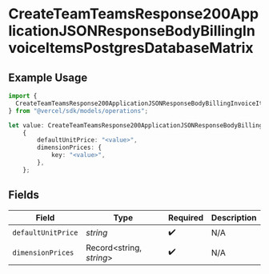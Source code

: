 # CreateTeamTeamsResponse200ApplicationJSONResponseBodyBillingInvoiceItemsPostgresDatabaseMatrix

## Example Usage

```typescript
import {
  CreateTeamTeamsResponse200ApplicationJSONResponseBodyBillingInvoiceItemsPostgresDatabaseMatrix,
} from "@vercel/sdk/models/operations";

let value: CreateTeamTeamsResponse200ApplicationJSONResponseBodyBillingInvoiceItemsPostgresDatabaseMatrix =
    {
        defaultUnitPrice: "<value>",
        dimensionPrices: {
            key: "<value>",
        },
    };
```

## Fields

| Field                    | Type                     | Required                 | Description              |
| ------------------------ | ------------------------ | ------------------------ | ------------------------ |
| `defaultUnitPrice`       | *string*                 | :heavy_check_mark:       | N/A                      |
| `dimensionPrices`        | Record<string, *string*> | :heavy_check_mark:       | N/A                      |